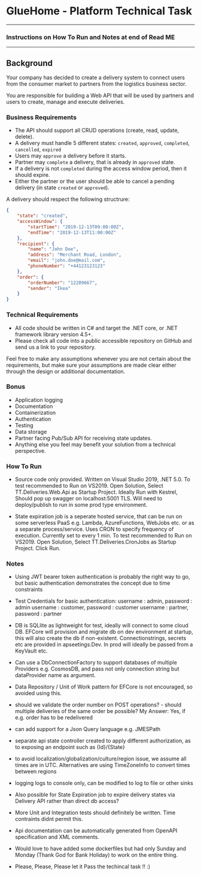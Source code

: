 # GlueHome - Platform Technical Task

---

### Instructions on How To Run and Notes at end of Read ME

---

## Background

Your company has decided to create a delivery system to connect users from the consumer market to partners from the logistics business sector.

You are responsible for building a Web API that will be used by partners and users to create, manage and execute deliveries.

### Business Requirements

* The API should support all CRUD operations (create, read, update, delete).
* A delivery must handle 5 different states: `created`, `approved`, `completed`, `cancelled`, `expired`
* Users may `approve` a delivery before it starts.
* Partner may `complete` a delivery, that is already in `approved` state.
* If a delivery is not `completed` during the access window period, then it should expire. 
* Either the partner or the user should be able to cancel a pending delivery (in state `created` or `approved`).

A delivery should respect the following structrure:

```json
{
    "state": "created",
    "accessWindow": {
        "startTime": "2019-12-13T09:00:00Z",
        "endTime": "2019-12-13T11:00:00Z"
    },
    "recipient": {
        "name": "John Doe",
        "address": "Merchant Road, London",
        "email": "john.doe@mail.com",
        "phoneNumber": "+44123123123"
    },
    "order": {
        "orderNumber": "12209667",
        "sender": "Ikea"
    }
}
```

### Technical Requirements

* All code should be written in C# and target the .NET core, or .NET framework library version 4.5+.
* Please check all code into a public accessible repository on GitHub and send us a link to your repository.

Feel free to make any assumptions whenever you are not certain about the requirements, but make sure your assumptions are made clear either through the design or additional documentation.

### Bonus
* Application logging
* Documentation
* Containerization
* Authentication
* Testing
* Data storage
* Partner facing Pub/Sub API for receiving state updates.
* Anything else you feel may benefit your solution from a technical perspective.

### How To Run

* Source code only provided. Written on Visual Studio 2019, .NET 5.0.
To test recommended to Run on VS2019. Open Solution, Select TT.Deliveries.Web.Api as Startup Project.
Ideally Run with Kestrel, Should pop up swagger on localhost:5001 TLS.
Will need to deploy/publish to run in some prod type environment.

* State expiration job is a seperate hosted service, that can be run on some serverless PaaS e.g. Lambda, AzureFunctions, WebJobs etc. or as a separate process/service. 
Uses CRON to specify frequency of execution. Currently set to every 1 min. 
To test recommended to Run on VS2019. Open Solution, Select TT.Deliveries.CronJobs as Startup Project.
Click Run.

### Notes
* Using JWT bearer token authentication is probably the right way to go, but basic authentication demonstrates the concept due to time constraints

* Test Credentials for basic authentication: 
username : admin, password : admin
username : customer, password : customer
username : partner, password : partner

* DB is SQLlite as lightweight for test, ideally will connect to some cloud DB. EFCore will provision and migrate db on dev environment at startup, this will also create the db if non-existent. Connectionstrings, secrets etc are provided in apseetings.Dev. In prod will ideally be passed from a KeyVault etc.

* Can use a DbConnectionFactory to support databases of multiple Providers e.g. CosmosDB, and pass not only connection string but dataProvider name as argument.

* Data Repository / Unit of Work pattern for EFCore is not encouraged, so avoided using this.


* should we validate the order number on POST operations? - should multiple deliveries of the same order be possible?  My Answer: Yes, if e.g. order has to be redelivered

* can add support for a Json Query language e.g. JMESPath

* separate api state controller created to apply different authorization, as to exposing an endpoint such as {Id}/{State}

* to avoid localization/globalization/culture/region issue, we assume all times are in UTC. Alternatives are using TimeZoneInfo to convert times between regions

* logging logs to console only, can be modified to log to file or other sinks

* Also possible for State Expiration job to expire delivery states via Delivery API rather than direct db access?

* More Unit and Integration tests should definitely be written. Time contraints didnt permit this.

* Api documentation can be automatically generated from OpenAPI specification and XML comments.

* Would love to have added some dockerfiles but had only Sunday and Monday (Thank God for Bank Holiday) to work on the entire thing. 

* Please, Please, Please let it Pass the techincal task !! :)
